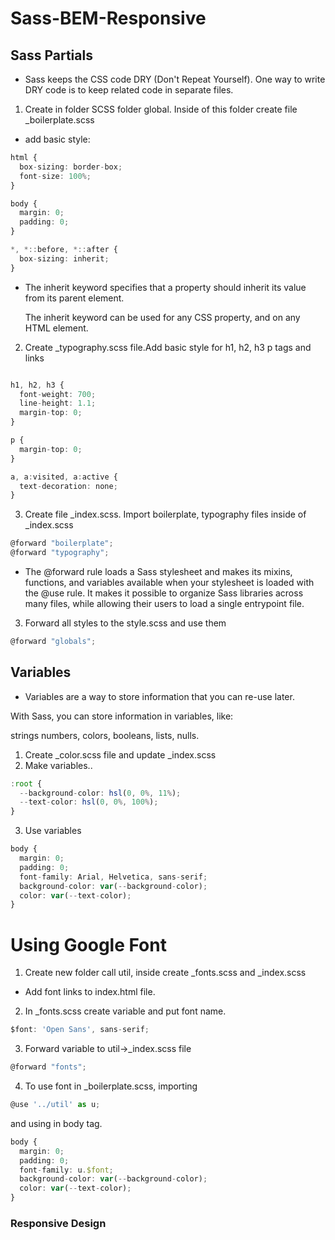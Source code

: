 # Sass-BEM-Responsive

## Sass Partials
* Sass keeps the CSS code DRY (Don't Repeat Yourself). One way to write DRY code is to keep related code in separate files.
 1. Create in folder SCSS folder global. Inside of this folder create file _boilerplate.scss
 - add basic style:
```typescript
html {
  box-sizing: border-box;
  font-size: 100%;
}

body {
  margin: 0;
  padding: 0;
}

*, *::before, *::after {
  box-sizing: inherit;
}
```
- The inherit keyword specifies that a property should inherit its value from its parent element.

  The inherit keyword can be used for any CSS property, and on any HTML element.

2. Create _typography.scss file.Add basic style for h1, h2, h3 p tags and links

```typescript

h1, h2, h3 {
  font-weight: 700;
  line-height: 1.1;
  margin-top: 0;
}

p {
  margin-top: 0;
}

a, a:visited, a:active {
  text-decoration: none;
}
```
3. Create file _index.scss. Import boilerplate, typography files inside of _index.scss
```typescript
@forward "boilerplate";
@forward "typography";
```
* The @forward rule loads a Sass stylesheet and makes its mixins, functions, and variables available when your stylesheet is loaded with the @use rule. It makes it possible to organize Sass libraries across many files, while allowing their users to load a single entrypoint file.

3. Forward all styles to the style.scss and use them
```typescript
@forward "globals";
```

## Variables
* Variables are a way to store information that you can re-use later.

With Sass, you can store information in variables, like:

strings
numbers,
colors,
booleans,
lists,
nulls.
1. Create _color.scss file and update _index.scss
2. Make variables.. 

````typescript
:root {
  --background-color: hsl(0, 0%, 11%);
  --text-color: hsl(0, 0%, 100%);
}
````
3. Use variables
```typescript
body {
  margin: 0;
  padding: 0;
  font-family: Arial, Helvetica, sans-serif;
  background-color: var(--background-color);
  color: var(--text-color);
}
```
# Using Google Font
1. Create new folder call util, inside create _fonts.scss and _index.scss
* Add font links to index.html file.
2. In _fonts.scss create variable and put font name.
````typescript
$font: 'Open Sans', sans-serif;
````
3. Forward variable to util->_index.scss file
```typescript
@forward "fonts";
```
4. To use font in _boilerplate.scss, importing 
```typescript
@use '../util' as u;
```
and using in body tag.
```typescript
body {
  margin: 0;
  padding: 0;
  font-family: u.$font;
  background-color: var(--background-color);
  color: var(--text-color);
}
```

### Responsive Design